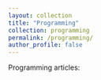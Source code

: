 ```yaml
---
layout: collection
title: "Programming"
collection: programming
permalink: /programming/
author_profile: false
---
```


Programming articles:
